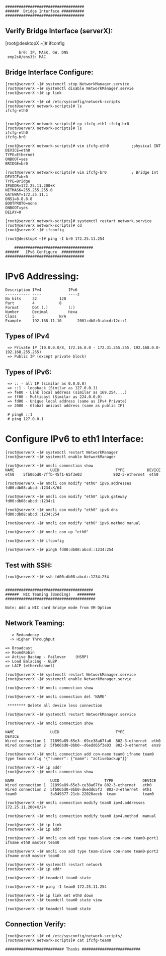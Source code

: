 	###################################
	######  Bridge Interface ##########
	###################################

Verify Bridge Interface (serverX):
----------------------------------
[root@desktopX ~]# ifconfig
 
          br0: IP, MASK, GW, DNS
	 enp2s0/ens33: MAC

Bridge Interface Configure:
---------------------------
	[root@serverX ~]# systemctl stop NetworkManager.service 
	[root@serverX ~]# systemctl disable NetworkManager.servie
	[root@serverX ~]# ip link

	[root@serverX ~]# cd /etc/sysconfig/network-scripts
	[root@serverX network-scripts]# ls 
	ifcfg-eth0


	[root@serverX network-scripts]# cp ifcfg-eth1 ifcfg-br0
	[root@serverX network-scripts]# ls 
	ifcfg-eth0
	ifcfg-br0

	[root@serverX network-scripts]# vim ifcfg-eth0          ;physical INT
	DEVICE=eth0
	TYPE=Ethernet
	ONBOOT=yes
	BRIDGE=br0

	[root@serverX network-scripts]# vim ifcfg-br0           ; Bridge Int
	DEVICE=br0
	TYPE=Bridge
	IPADDR=172.25.11.200+X   
	NETMASK=255.255.255.0
	GATEWAY=172.25.11.1
	DNS1=8.8.8.8
	BOOTPROTO=none
	ONBOOT=yes
	DELAY=0

	[root@serverX network-scripts]# systemctl restart network.service 
	[root@serverX network-scripts]# cd
	[root@serverX ~]# ifconfig 

	[root@desktopX ~]# ping -I br0 172.25.11.254

        ###################################
	######   IPv6 Configure  ##########
	###################################

IPv6 Addressing:
================

	Description	IPv4			IPv6
	-----------	----			----z
	No bits		32			128
	Part		4			8
	Format		Dot (.)			(:)
	Number		Decimal			Hexa
	Class		5			N/A
	Example		192.168.11.10		2001:db8:0:abcd:12c::1

Types of IPv4
-------------
	 => Private IP (10.0.0.0/8, 172.16.0.0 - 172.31.255.255, 192.168.0.0-192.168.255.255)
	 => Public IP (except private block)

Types of IPv6:
-------------
	 => :: - all IP (similar as 0.0.0.0)
	 => ::1 - loopback (Similar as 127.0.0.1)
	 => fe80 - Link local address (similar as 169.254....)
	 => ff00 - Multicast (Similar as 224.0.0.0)
	 => fd00 - Unique local address (same as IPv4 Private)
	 => 2000 - Global unicast address (same as public IP)

	 # ping6 ::1
	 # ping 127.0.0.1 

Configure IPv6 to eth1 Interface:
=================================
	[root@serverX ~]# systemctl restart NetworkManager 
	[root@serverX ~]# systemctl enable NetworkManager

	[root@serverX ~]# nmcli connection show 
	NAME        	    UUID                         TYPE          DEVICE 
	eth0    5fb06bd0-7ffb-45f1-65f3e03              802-3-ethernet  eth0

	[root@serverX ~]# nmcli con modify "eth0" ipv6.addresses fd00:db08:abcd::1234:X/64

	[root@serverX ~]# nmcli con modify "eth0" ipv6.gateway fd00:db08:abcd::1234:1

	[root@serverX ~]# nmcli con modify "eth0" ipv6.dns fd00:db08:abcd::1234:254

	[root@serverX ~]# nmcli con modify "eth0" ipv6.method manual

	[root@serverX ~]# nmcli con up "eth0"

	[root@serverX ~]# ifconfig 

	[root@serverX ~]# ping6 fd00:db08:abcd::1234:254

Test with SSH:
-------------
	[root@serverX ~]# ssh fd00:db08:abcd::1234:254


	#######################################
	######  NIC Teaming (Bonding)   ########
	########################################

	Note: Add a NIC card Bridge mode from VM Option

Network Teaming:
----------------
	  -> Redundency 
	  -> Higher Throughput 

	=> Broadcast
	=> RoundRobin
	=> Active Backup - Failover    (HSRP)
	=> Load Balacing - GLBP
	=> LACP (etherchannel) 

	[root@serverX ~]# systemctl restart NetworkManager.service 
	[root@serverX ~]# systemctl enable NetworkManager.servie 

	[root@serverX ~]# nmcli connection show

	[root@serverX ~]# nmcli connection del 'NAME'

	 ******** Delete all device less connection 

	[root@serverX ~]# systemctl restart NetworkManager.service 

	[root@serverX ~]# nmcli connection show

	NAME                UUID                         TYPE            DEVICE 
	Wired connection 1  21899a89-65e3--69ce38a67fa0  802-3-ethernet  eth0   
	Wired connection 2  5fb06bd0-0bb0--d6edd65f3e03  802-3-ethernet  ens9 

	[root@serverX ~]# nmcli connection add con-name team0 ifname team0 type team config '{"runner": {"name": "activebackup"}}'

	[root@serverX ~]# ip addr
	[root@serverX ~]# nmcli connection show 

	NAME                UUID                    TYPE             DEVICE 
	Wired connection 1  21899a89-65e3-ce38a67fa 802-3-ethernet   eth0   
	Wired connection 2  5fb06bd0-0bb0-d6edd65f3  802-3-ethernet  eth1   
	team0               3a549377-21cb-22020aecb  team            team0

	[root@serverX ~]# nmcli connection modify team0 ipv4.addresses 172.25.11.200+X/24

	[root@serverX ~]# nmcli connection modify team0 ipv4.method  manual

	[root@serverX ~]# ip link 
	[root@serverX ~]# ip addr

	[root@serverX ~]# nmcli con add type team-slave con-name team0-port1 
	ifname eth0 master team0

	[root@serverX ~]# nmcli con add type team-slave con-name team0-port2 
	ifname ens9 master team0

	[root@serverX ~]# systemctl restart network
	[root@serverX ~]# ip addr

	[root@serverX ~]# teamdctl team0 state

	[root@serverX ~]# ping -I team0 172.25.11.254

	[root@serverX ~]# ip link set eth0 down
	[root@serverX ~]# teamdctl team0 state view

	[root@serverX ~]# teamdctl team0 state 

Connection Verify:
------------------
	[root@serverX ~]# cd /etc/sysconfig/network-scripts/
	[root@serverX network-scripts]# cat ifcfg-team0

	########################## Thanks ##########################


